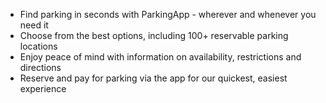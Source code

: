 - Find parking in seconds with ParkingApp - wherever and whenever you need it
- Choose from the best options, including 100+ reservable parking locations
- Enjoy peace of mind with information on availability, restrictions and directions
- Reserve and pay for parking via the app for our quickest, easiest experience
